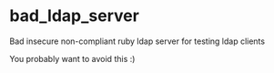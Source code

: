 # bad_ldap_server
Bad insecure non-compliant ruby ldap server for testing ldap clients

You probably want to avoid this :)

